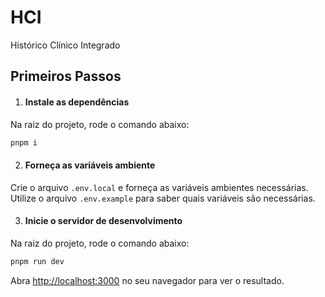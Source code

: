 # HCI
Histórico Clínico Integrado

## Primeiros Passos

1. #### Instale as dependências
Na raiz do projeto, rode o comando abaixo:

```bash
pnpm i
```

2. #### Forneça as variáveis ambiente
Crie o arquivo `.env.local` e forneça as variáveis ambientes necessárias. Utilize o arquivo `.env.example` para saber quais variáveis são necessárias.

3. #### Inicie o servidor de desenvolvimento
Na raiz do projeto, rode o comando abaixo:

```bash
pnpm run dev
```

Abra [http://localhost:3000](http://localhost:3000) no seu navegador para ver o resultado.